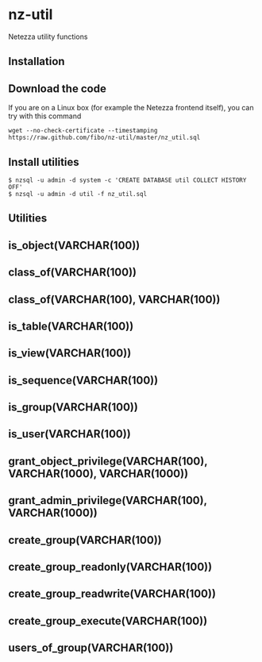 nz-util
=======

Netezza utility functions

Installation
------------

## Download the code

If you are on a Linux box (for example the Netezza frontend itself), you can try with this command

    wget --no-check-certificate --timestamping https://raw.github.com/fibo/nz-util/master/nz_util.sql

## Install utilities

    $ nzsql -u admin -d system -c 'CREATE DATABASE util COLLECT HISTORY OFF'
    $ nzsql -u admin -d util -f nz_util.sql

Utilities
---------

## is_object(VARCHAR(100))

## class_of(VARCHAR(100))

## class_of(VARCHAR(100), VARCHAR(100))

## is_table(VARCHAR(100))

## is_view(VARCHAR(100))

## is_sequence(VARCHAR(100))

## is_group(VARCHAR(100))

## is_user(VARCHAR(100))

## grant_object_privilege(VARCHAR(100), VARCHAR(1000), VARCHAR(1000))

## grant_admin_privilege(VARCHAR(100), VARCHAR(1000))

## create_group(VARCHAR(100))

## create_group_readonly(VARCHAR(100))

## create_group_readwrite(VARCHAR(100))

## create_group_execute(VARCHAR(100))

## users_of_group(VARCHAR(100))


